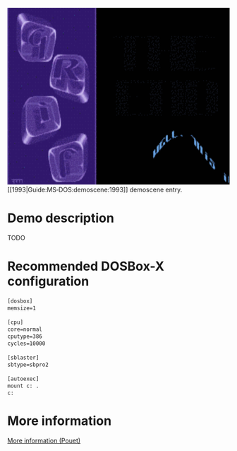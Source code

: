 <img src="images/Demoscene:Requiem-by-Grif-(1993).gif" width="640" height="400"><br>
[[1993|Guide:MS‐DOS:demoscene:1993]] demoscene entry.

# Demo description

TODO

# Recommended DOSBox-X configuration

    [dosbox]
    memsize=1
    
    [cpu]
    core=normal
    cputype=386
    cycles=10000
    
    [sblaster]
    sbtype=sbpro2
    
    [autoexec]
    mount c: .
    c:

# More information

[More information (Pouet)](http://www.pouet.net/prod.php?which=9409)
